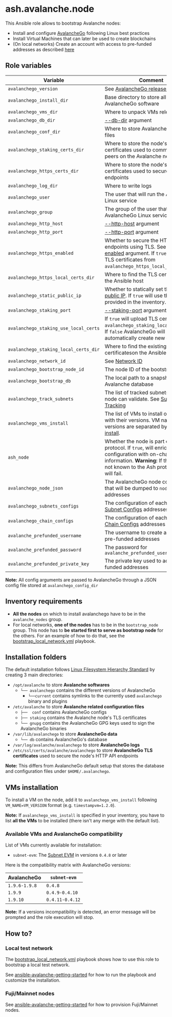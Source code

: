 # ash.avalanche.node

This Ansible role allows to bootstrap Avalanche nodes:

- Install and configure [AvalancheGo](https://github.com/ava-labs/avalanchego) following Linux best practices
- Install Virtual Machines that can later be used to create blockchains
- (On local networks) Create an account with access to pre-funded addresses as described [here](https://docs.avax.network/build/tutorials/platform/fund-a-local-test-network)

## Role variables

| Variable                              | Comment                                                                                                                                                                                                                                                               | Default value                                                  |
| ------------------------------------- | --------------------------------------------------------------------------------------------------------------------------------------------------------------------------------------------------------------------------------------------------------------------- | -------------------------------------------------------------- |
| `avalanchego_version`                 | See [AvalancheGo releases](https://github.com/ava-labs/avalanchego/releases)                                                                                                                                                                                          | `1.9.6`                                                        |
| `avalanchego_install_dir`             | Base directory to store all AvalancheGo software                                                                                                                                                                                                                      | `/opt/avalanche/avalanchego`                                   |
| `avalanchego_vms_dir`                 | Where to unpack VMs releases                                                                                                                                                                                                                                          | `/opt/avalanche/vms`                                           |
| `avalanchego_db_dir`                  | [--db-dir](https://docs.avax.network/build/references/avalanchego-config-flags#--db-dir-string-file-path) argument                                                                                                                                                    | `/var/lib/avalanchego/db`                                      |
| `avalanchego_conf_dir`                | Where to store AvalancheGo config files                                                                                                                                                                                                                               | `/etc/avalanche/avalanchego/conf`                              |
| `avalanchego_staking_certs_dir`       | Where to store the node's TLS certificates used to communicate with peers on the Avalanche network                                                                                                                                                                    | `/etc/avalanche/avalanchego/staking`                           |
| `avalanchego_https_certs_dir`         | Where to store the node's TLS certificates used to secure HTTP API endpoints                                                                                                                                                                                          | `/etc/ssl/certs/avalanche/avalanchego`                         |
| `avalanchego_log_dir`                 | Where to write logs                                                                                                                                                                                                                                                   | `/var/log/avalanche/avalanchego`                               |
| `avalanchego_user`                    | The user that will run the AvalancheGo Linux service                                                                                                                                                                                                                  | `avalanche`                                                    |
| `avalanchego_group`                   | The group of the user that will run the AvalancheGo Linux service                                                                                                                                                                                                     | `avalanche`                                                    |
| `avalanchego_http_host`               | [--http-host](https://docs.avax.network/build/references/avalanchego-config-flags#--http-host-string) argument                                                                                                                                                        | `127.0.0.1`                                                    |
| `avalanchego_http_port`               | [--http-port](https://docs.avax.network/build/references/avalanchego-config-flags#--http-port-int) argument                                                                                                                                                           | `9650`                                                         |
| `avalanchego_https_enabled`           | Whether to secure the HTTP API endpoints using TLS. See [--http-tls-enabled](https://docs.avax.network/nodes/maintain/avalanchego-config-flags#--http-tls-enabled-boolean) argument. If `true` will upload TLS certificates from `avalanchego_https_local_certs_dir`. | `false`                                                        |
| `avalanchego_https_local_certs_dir`   | Where to find the TLS certificates on the Ansible host                                                                                                                                                                                                                | `"{{ playbook_dir }}/files/https"`                             |
| `avalanchego_static_public_ip`        | Whether to statically set the node's [public IP](https://docs.avax.network/build/references/avalanchego-config-flags#public-ip). If `true` will use the IP provided in the inventory.                                                                                 | `true`                                                         |
| `avalanchego_staking_port`            | [--staking-port](https://docs.avax.network/build/references/avalanchego-config-flags#--staking-port-int) argument                                                                                                                                                     | `9651`                                                         |
| `avalanchego_staking_use_local_certs` | If `true` will upload TLS certificatesfrom `avalanchego_staking_local_certs_dir`. If `false` AvalancheGo will automatically create new certs.                                                                                                                         | `false`                                                        |
| `avalanchego_staking_local_certs_dir` | Where to find the existing certificateson the Ansible host                                                                                                                                                                                                            | `"{{ playbook_dir }}/files/staking"`                           |
| `avalanchego_network_id`              | See [Network ID](https://docs.avax.network/build/references/avalanchego-config-flags/#network-id)                                                                                                                                                                     | `fuji`                                                         |
| `avalanchego_bootstrap_node_id`       | The node ID of the bootstrap node                                                                                                                                                                                                                                     | `NodeID-7Xhw2mDxuDS44j42TCB6U5579esbSt3Lg`                     |
| `avalanchego_bootstrap_db`            | The local path to a snapshot of Avalanche database                                                                                                                                                                                                                    | `""`                                                           |
| `avalanchego_track_subnets`           | The list of tracked subnets that the node can validate. See [Subnet Tracking](https://docs.avax.network/nodes/maintain/avalanchego-config-flags#subnet-tracking)                                                                                                      | `[]`                                                           |
| `avalanchego_vms_install`             | The list of VMs to install on the node with their versions. VM names and versions are separated by `=`. See [VMs install](#vms-installation).                                                                                                                         | `[]`                                                           |
| `ash_node`                            | Whether the node is part of the Ash protocol. If `true`, will enrich the node configuration with on-chain information. **Warning:** If the node is not known to the Ash protocol the role will fail.                                                                  | `false`                                                        |
| `avalanchego_node_json`               | The AvalancheGo node configuration that will be dumped to `node.json` addresses                                                                                                                                                                                       | NA                                                             |
| `avalanchego_subnets_configs`         | The configuration of each subnet. See [Subnet Configs](https://docs.avax.network/nodes/maintain/subnet-configs) addresses                                                                                                                                             | `{}`                                                           |
| `avalanchego_chain_configs`           | The configuration of each chain. See [Chain Configs](https://docs.avax.network/nodes/maintain/chain-config-flags) addresses                                                                                                                                           | `{ C: { state-sync-enabled: true }}`                           |
| `avalanche_prefunded_username`        | The username to create and link to pre-funded addresses                                                                                                                                                                                                               | `ewoq`                                                         |
| `avalanche_prefunded_password`        | The password for `avalanche_prefunded_username`                                                                                                                                                                                                                       | `I_l1ve_@_Endor`                                               |
| `avalanche_prefunded_private_key`     | The private key used to access pre-funded addresses                                                                                                                                                                                                                   | `PrivateKey-ewoqjP7PxY4yr3iLTpLisriqt94hdyDFNgchSxGGztUrTXtNN` |

**Note:** All config arguments are passed to AvalancheGo through a JSON config file stored at `avalanchego_config_dir`

## Inventory requirements

- **All the nodes** on which to install avalanchego have to be in the `avalanche_nodes` group.
- For local networks, **one of the nodes** has to be in the `bootstrap_node` group. This node has to **be started first to serve as bootstrap node** for the others. For an example of how to do that, see the [bootstrap_local_network.yml](../../playbooks/bootstrap_local_network.yml) playbook.

## Installation folders

The default installation follows [Linux Filesystem Hierarchy Standard](https://refspecs.linuxfoundation.org/FHS_3.0/fhs-3.0.html) by creating 3 main directories:

- `/opt/avalanche` to store **Avalanche softwares**
  - `└── avalanchego` contains the different versions of AvalancheGo
    - `└──current` contains symlinks to the currently used `avalanchego` binary and plugins
- `/etc/avalanche` to store **Avalanche related configuration files**
  - `├──  conf` contains AvalancheGo configs
  - `├── staking` contains the Avalanche node's TLS certificates
  - `└── gnupg` contains the AvalancheGo GPG keys used to sign the AvalancheGo binaries
- `/var/lib/avalanchego` to store **AvalancheGo data**
  - `└── db` contains AvalancheGo's database
- `/var/log/avalanche/avalanchego` to store **AvalancheGo logs**
- `/etc/ssl/certs/avalanche/avalanchego` to store **AvalancheGo TLS certificates** used to secure the node's HTTP API endpoints

**Note:** This differs from AvalancheGo default setup that stores the database and configuration files under `$HOME/.avalanchego`.

## VMs installation

To install a VM on the node, add it to `avalanchego_vms_install` following `VM_NAME=VM_VERSION` format (e.g. `timestampvm=1.2.0`).

**Note:** If `avalanchego_vms_install` is specified in your inventory, you have to list **all the VMs** to be installed (there isn't any merge with the default list).

### Available VMs and AvalancheGo compatibility

List of VMs currently available for installation:

- `subnet-evm`: The [Subnet EVM](https://github.com/ava-labs/subnet-evm) in versions `0.4.8` or later

Here is the compatibility matrix with AvalancheGo versions:

| AvalancheGo   | `subnet-evm`    |
| ------------- | --------------- |
| `1.9.6-1.9.8` | `0.4.8`         |
| `1.9.9`       | `0.4.9-0.4.10`  |
| `1.9.10`      | `0.4.11-0.4.12` |

**Note:** If a versions incompatibility is detected, an error message will be prompted and the role execution will stop.

## How to?

### Local test network

The [bootstrap_local_network.yml](../../playbooks/bootstrap_local_network.yml) playbook shows how to use this role to bootstrap a local test network.

See [ansible-avalanche-getting-started](https://github.com/AshAvalanche/ansible-avalanche-getting-started) for how to run the playbook and customize the installation.

### Fuji/Mainnet nodes

See [ansible-avalanche-getting-started](https://github.com/AshAvalanche/ansible-avalanche-getting-started) for how to provision Fuji/Mainnet nodes.
